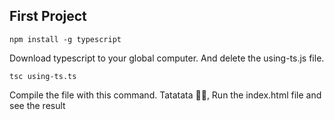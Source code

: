 ## First Project

```
npm install -g typescript
```

Download typescript to your global computer. And delete the using-ts.js file.

```
tsc using-ts.ts
```

Compile the file with this command. Tatatata 🥳🥳, Run the index.html file and see the result
